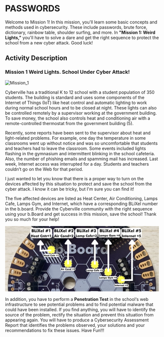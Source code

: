 # PASSWORDS 

Welcome to Mission 1! In this mission, you'll learn some basic concepts and methods used in cybersecurity. These include passwords, brute force, dictionary, rainbow table, shoulder surfing, and more. In __"Mission 1: Weird Lights,"__ you'll have to solve a dare and get the right sequence to protect the school from a new cyber attack. Good luck!

## Activity Description
### __Mission 1__ Weird Lights.  School Under Cyber Attack!

![Mission_1](https://github.com/Brilliant-Labs/code.bl/blob/code_alpha/packaged/docs/static/mb/projects/bboard-tutorials-cyberville/Passwords/School_Under_Attack.gif?raw=true "Mission 1")

Cyberville has a traditional K to 12 school with a student population of 350 students.  The building is standard and uses some components of the Internet of Things (IoT) like heat control and automatic lighting to work during normal school hours and to be closed at night.  These lights can also be controlled remotely by a supervisor working at the government building.  To save money, the school also controls heat and conditioning air with a remote-controlled thermostat from the government building (5).

Recently, some reports have been sent to the supervisor about heat and light-related problems.  For example, one day the temperature in some classrooms went up without notice and was so uncomfortable that students and teachers had to leave the classroom.  Some events included lights flashing in the gymnasium and intermittent blinking in the school cafeteria.  Also, the number of phishing emails and spamming mail has increased.  Last week, Internet access was interrupted for a day.  Students and teachers couldn’t go on the Web for that period.

I just wanted to let you know that there is a proper way to turn on the devices affected by this situation to protect and save the school from the cyber attack. I know it can be tricky, but I'm sure you can find it!

The five affected devices are listed as Heat Center, Air Conditioning, Lamps Cafe, Lamps Gym, and Internet, which have a corresponding BLiXel number in the b.board. Provide the Cyberville community with the right sequence using your b.Board and get success in this mission, save the school! Thank you so much for your help!

![BliXels](https://github.com/Brilliant-Labs/code.bl/blob/code_alpha/packaged/docs/static/mb/projects/bboard-tutorials-cyberville/Passwords/BliXels.png?raw=true "BliXels")

In addition, you have to perform a __Penetration Test__ in the school‘s web infrastructure to see potential problems and to find potential malware that could have been installed.  If you find anything, you will have to identify the source of the problem, rectify the situation and prevent this situation from appearing again.  You will have to produce a Cybersecurity Assessment Report that identifies the problems observed, your solutions and your recommendations to fix these issues. Have Fun!!!